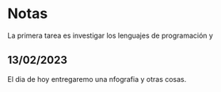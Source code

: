 # Notas

La primera tarea es investigar los lenguajes de programación y 

## 13/02/2023

El dia de hoy entregaremo una nfografia y otras cosas. 